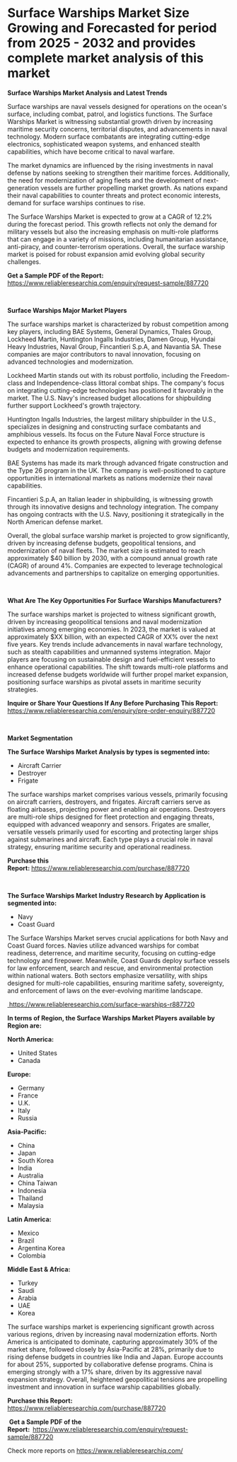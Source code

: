 <p><h1>Surface Warships Market Size Growing and Forecasted for period from 2025 - 2032 and provides complete market analysis of this market</h1></p><p><strong>Surface Warships Market Analysis and Latest Trends</strong></p>
<p><p>Surface warships are naval vessels designed for operations on the ocean's surface, including combat, patrol, and logistics functions. The Surface Warships Market is witnessing substantial growth driven by increasing maritime security concerns, territorial disputes, and advancements in naval technology. Modern surface combatants are integrating cutting-edge electronics, sophisticated weapon systems, and enhanced stealth capabilities, which have become critical to naval warfare.</p><p>The market dynamics are influenced by the rising investments in naval defense by nations seeking to strengthen their maritime forces. Additionally, the need for modernization of aging fleets and the development of next-generation vessels are further propelling market growth. As nations expand their naval capabilities to counter threats and protect economic interests, demand for surface warships continues to rise.</p><p>The Surface Warships Market is expected to grow at a CAGR of 12.2% during the forecast period. This growth reflects not only the demand for military vessels but also the increasing emphasis on multi-role platforms that can engage in a variety of missions, including humanitarian assistance, anti-piracy, and counter-terrorism operations. Overall, the surface warship market is poised for robust expansion amid evolving global security challenges.</p></p>
<p><strong>Get a Sample PDF of the Report:&nbsp;</strong> <a href="https://www.reliableresearchiq.com/enquiry/request-sample/887720?utm_campaign=2463&utm_medium=2&utm_source=Github&utm_content=ia&utm_term=09042025&utm_id=surface-warships">https://www.reliableresearchiq.com/enquiry/request-sample/887720</a></p>
<p>&nbsp;</p>
<p><strong>Surface Warships Major Market Players</strong></p>
<p><p>The surface warships market is characterized by robust competition among key players, including BAE Systems, General Dynamics, Thales Group, Lockheed Martin, Huntington Ingalls Industries, Damen Group, Hyundai Heavy Industries, Naval Group, Fincantieri S.p.A, and Navantia SA. These companies are major contributors to naval innovation, focusing on advanced technologies and modernization.</p><p>Lockheed Martin stands out with its robust portfolio, including the Freedom-class and Independence-class littoral combat ships. The company's focus on integrating cutting-edge technologies has positioned it favorably in the market. The U.S. Navy's increased budget allocations for shipbuilding further support Lockheed's growth trajectory.</p><p>Huntington Ingalls Industries, the largest military shipbuilder in the U.S., specializes in designing and constructing surface combatants and amphibious vessels. Its focus on the Future Naval Force structure is expected to enhance its growth prospects, aligning with growing defense budgets and modernization requirements.</p><p>BAE Systems has made its mark through advanced frigate construction and the Type 26 program in the UK. The company is well-positioned to capture opportunities in international markets as nations modernize their naval capabilities.</p><p>Fincantieri S.p.A, an Italian leader in shipbuilding, is witnessing growth through its innovative designs and technology integration. The company has ongoing contracts with the U.S. Navy, positioning it strategically in the North American defense market.</p><p>Overall, the global surface warship market is projected to grow significantly, driven by increasing defense budgets, geopolitical tensions, and modernization of naval fleets. The market size is estimated to reach approximately $40 billion by 2030, with a compound annual growth rate (CAGR) of around 4%. Companies are expected to leverage technological advancements and partnerships to capitalize on emerging opportunities.</p></p>
<p>&nbsp;</p>
<p><strong>What Are The Key Opportunities For Surface Warships Manufacturers?</strong></p>
<p><p>The surface warships market is projected to witness significant growth, driven by increasing geopolitical tensions and naval modernization initiatives among emerging economies. In 2023, the market is valued at approximately $XX billion, with an expected CAGR of XX% over the next five years. Key trends include advancements in naval warfare technology, such as stealth capabilities and unmanned systems integration. Major players are focusing on sustainable design and fuel-efficient vessels to enhance operational capabilities. The shift towards multi-role platforms and increased defense budgets worldwide will further propel market expansion, positioning surface warships as pivotal assets in maritime security strategies.</p></p>
<p><strong>Inquire or Share Your Questions If Any Before Purchasing This Report:</strong> <a href="https://www.reliableresearchiq.com/enquiry/pre-order-enquiry/887720?utm_campaign=2463&utm_medium=2&utm_source=Github&utm_content=ia&utm_term=09042025&utm_id=surface-warships">https://www.reliableresearchiq.com/enquiry/pre-order-enquiry/887720</a></p>
<p>&nbsp;</p>
<p><strong>Market Segmentation</strong></p>
<p><strong>The Surface Warships Market Analysis by types is segmented into:</strong></p>
<p><ul><li>Aircraft Carrier</li><li>Destroyer</li><li>Frigate</li></ul></p>
<p><p>The surface warships market comprises various vessels, primarily focusing on aircraft carriers, destroyers, and frigates. Aircraft carriers serve as floating airbases, projecting power and enabling air operations. Destroyers are multi-role ships designed for fleet protection and engaging threats, equipped with advanced weaponry and sensors. Frigates are smaller, versatile vessels primarily used for escorting and protecting larger ships against submarines and aircraft. Each type plays a crucial role in naval strategy, ensuring maritime security and operational readiness.</p></p>
<p><strong>Purchase this Report:&nbsp;</strong><a href="https://www.reliableresearchiq.com/purchase/887720?utm_campaign=2463&utm_medium=2&utm_source=Github&utm_content=ia&utm_term=09042025&utm_id=surface-warships">https://www.reliableresearchiq.com/purchase/887720</a></p>
<p>&nbsp;</p>
<p><strong>The Surface Warships Market Industry Research by Application is segmented into:</strong></p>
<p><ul><li>Navy</li><li>Coast Guard</li></ul></p>
<p><p>The Surface Warships Market serves crucial applications for both Navy and Coast Guard forces. Navies utilize advanced warships for combat readiness, deterrence, and maritime security, focusing on cutting-edge technology and firepower. Meanwhile, Coast Guards deploy surface vessels for law enforcement, search and rescue, and environmental protection within national waters. Both sectors emphasize versatility, with ships designed for multi-role capabilities, ensuring maritime safety, sovereignty, and enforcement of laws on the ever-evolving maritime landscape.</p></p>
<p><a href="https://www.reliableresearchiq.com/surface-warships-r887720?utm_campaign=2463&utm_medium=2&utm_source=Github&utm_content=ia&utm_term=09042025&utm_id=surface-warships">&nbsp;https://www.reliableresearchiq.com/surface-warships-r887720</a></p>
<p><strong>In terms of Region, the Surface Warships Market Players available by Region are:</strong></p>
<p>
    <p> <strong> North America: </strong>
        <ul>
            <li>United States</li>
            <li>Canada</li>
        </ul>
        </p> 
    <p> <strong> Europe: </strong>
        <ul>
            <li>Germany</li>
            <li>France</li>
            <li>U.K.</li>
            <li>Italy</li>
            <li>Russia</li>
        </ul>
        </p> 
    <p> <strong> Asia-Pacific: </strong>
        <ul>
            <li>China</li>
            <li>Japan</li>
            <li>South Korea</li>
            <li>India</li>
            <li>Australia</li>
            <li>China Taiwan</li>
            <li>Indonesia</li>
            <li>Thailand</li>
            <li>Malaysia</li>
        </ul>
        </p> 
    <p> <strong> Latin America: </strong>
        <ul>
            <li>Mexico</li>
            <li>Brazil</li>
            <li>Argentina Korea</li>
            <li>Colombia</li>
        </ul>
        </p> 
    <p> <strong> Middle East & Africa: </strong>
        <ul>
            <li>Turkey</li>
            <li>Saudi</li>
            <li>Arabia</li>
            <li>UAE</li>
            <li>Korea</li>
        </ul>
    </p>
    </p>
<p><p>The surface warships market is experiencing significant growth across various regions, driven by increasing naval modernization efforts. North America is anticipated to dominate, capturing approximately 30% of the market share, followed closely by Asia-Pacific at 28%, primarily due to rising defense budgets in countries like India and Japan. Europe accounts for about 25%, supported by collaborative defense programs. China is emerging strongly with a 17% share, driven by its aggressive naval expansion strategy. Overall, heightened geopolitical tensions are propelling investment and innovation in surface warship capabilities globally.</p></p>
<p><strong>Purchase this Report: </strong><a href="https://www.reliableresearchiq.com/purchase/887720?utm_campaign=2463&utm_medium=2&utm_source=Github&utm_content=ia&utm_term=09042025&utm_id=surface-warships">https://www.reliableresearchiq.com/purchase/887720</a></p>
<p>&nbsp;<strong>Get a Sample PDF of the Report:&nbsp;&nbsp;</strong><a href="https://www.reliableresearchiq.com/enquiry/request-sample/887720?utm_campaign=2463&utm_medium=2&utm_source=Github&utm_content=ia&utm_term=09042025&utm_id=surface-warships">https://www.reliableresearchiq.com/enquiry/request-sample/887720</a></p>
<p><strong></strong></p>
<p>Check more reports on <a href="https://www.reliableresearchiq.com/?utm_campaign=2463&utm_medium=2&utm_source=Github&utm_content=ia&utm_term=09042025&utm_id=surface-warships">https://www.reliableresearchiq.com/</a></p>